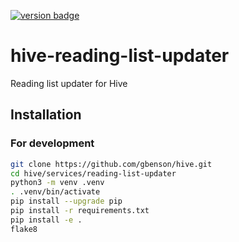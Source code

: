 [![version badge]](https://hub.docker.com/r/gbenson/hive-reading-list-updater)

[version badge]: https://img.shields.io/docker/v/gbenson/hive-reading-list-updater?color=limegreen

# hive-reading-list-updater

Reading list updater for Hive

## Installation

### For development

```sh
git clone https://github.com/gbenson/hive.git
cd hive/services/reading-list-updater
python3 -m venv .venv
. .venv/bin/activate
pip install --upgrade pip
pip install -r requirements.txt
pip install -e .
flake8
```
